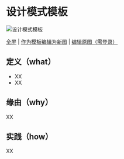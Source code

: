 # 设计模式模板

![设计模式模板](https://raw.githubusercontents.com/CodePoem/VDesignPatterns/master/docs/drawio/DesignPatternsTemplate.png)

<a href = "https://www.draw.io/?lightbox=1#Uhttps://raw.githubusercontents.com/CodePoem/VDesignPatterns/master/docs/drawio/DesignPatternsTemplate.png">全屏</a> |
<a href = "https://www.draw.io/#Uhttps://raw.githubusercontents.com/CodePoem/VDesignPatterns/master/docs/drawio/DesignPatternsTemplate.png">作为模板编辑为新图</a> |
<a href = "https://www.draw.io/#HCodePoem/VDesignPatterns/master/docs/drawio/DesignPatternsTemplate.drawio">编辑原图（需登录）</a>

## 定义（what）

- XX
- XX

## 缘由（why）

XX

## 实践（how）

XX

